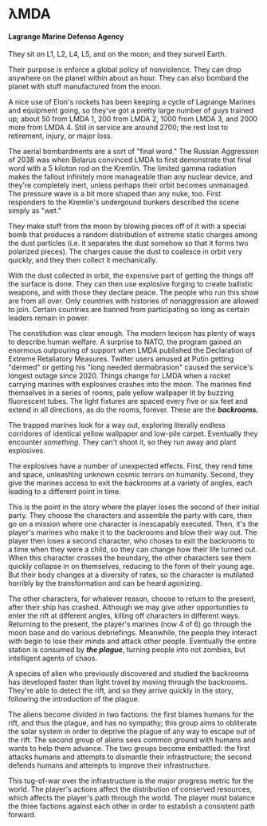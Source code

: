 
# λMDA

#### Lagrange Marine Defense Agency
They sit on L1, L2, L4, L5, and on the moon; and they surveil Earth.

Their purpose is enforce a global policy of nonviolence.
They can drop anywhere on the planet within about an hour. They can also
bombard the planet with stuff manufactured from the moon.

A nice use of Elon's rockets has been keeping a cycle of Lagrange Marines
and equipment going, so they've got a pretty large number of guys trained up;
about 50 from LMDA 1, 200 from LMDA 2, 1000 from LMDA 3, and
2000 more from LMDA 4. Still in service are around 2700; the rest lost to
retirement, injury, or major loss.

The aerial bombardments are a sort of "final word." The Russian Aggression
of 2038 was when Belarus convinced LMDA to first demonstrate that final word
with a 5 kiloton rod on the Kremlin. The limited gamma radiation makes the
fallout infinitely more manageable than any nuclear device, and they're
completely inert, unless perhaps their orbit becomes unmanaged. The pressure
wave is a bit more shaped than any nuke, too. First responders to the
Kremlin's undergound bunkers described the scene simply as "wet."

They make stuff from the moon by blowing pieces off of it with a
special bomb that produces a random distribution of extreme static charges
among the dust particles (i.e. it separates the dust somehow so that it forms
two polarized pieces). The charges cause the dust to coalesce in orbit very
quickly, and they then collect it mechanically.

With the dust collected in orbit, the expensive part of getting the things
off the surface is done. They can then use explosive forging to create
ballistic weapons, and with those they declare peace.
The people who run this show are from all over. Only countries with
histories of nonaggression are allowed to join. Certain countries are banned
from participating so long as certain leaders remain in power.

The constitution was clear enough. The modern lexicon has plenty of ways to
describe human welfare. A surprise to NATO, the program gained an enormous
outpouring of support when LMDA published the Declaration of Extreme Retaliatory
Measures. Twitter users amused at Putin getting "dermed" or getting his "long
needed dermabrasion" caused the service's longest outage since 2020.
Things change for LMDA when a rocket carrying marines with explosives
crashes into the moon. The marines find themselves in a series of rooms,
pale yellow wallpaper lit by buzzing fluorescent tubes. The light fixtures
are spaced every five or six feet and extend in all directions, as do the
rooms, forever. These are the ***backrooms.***

The trapped marines look for a way out, exploring literally endless
corridores of identical yellow wallpaper and low-pile carpet. Eventually
they encounter _something._ They can't shoot it, so they run away and plant
explosives.

The explosives have a number of unexpected effects. First, they rend time
and space, unleashing unknown cosmic terrors on humanity. Second, they give the
marines access to exit the backrooms at a variety of angles, each leading to a
different point in time. 

This is the point in the story where the player loses the second of their
initial party. They choose the characters and assemble the party with care, then
go on a mission where one character is inescapably executed. Then, it's the
player's marines who make it to the backrooms and blow their way out. The player
then loses a second character, who choses to exit the backrooms to a time when
they were a child, so they can change how their life turned out. When this
character crosses the boundary, the other characters see them quickly collapse
in on themselves, reducing to the form of their young age. But their body changes
at a diversity of rates, so the character is mutilated horribly by the 
transformation and can be heard agonizing.

The other characters, for whatever reason, choose to return to the present, 
after their ship has crashed. Although we may give other opportunities to enter
the rift at different angles, killing off characters in different ways.
Returning to the present, the player's marines (now 4 of 6) go through the
moon base and do various debriefings. Meanwhile, the people they interact with
begin to lose their minds and attack other people. Eventually the entire station
is consumed by ***the plague***, turning people into not zombies, but intelligent
agents of chaos. 

A species of alien who previously discovered and studied the backrooms has
developed faster than light travel by moving through the backrooms. They're able
to detect the rift, and so they arrive quickly in the story, following the
introduction of the plague.

The aliens become divided in two factions: the first blames humans for the
rift, and thus the plague, and has no sympathy; this group aims to obliterate the
solar system in order to deprive the plague of any way to escape out of the rift.
The second group of aliens sees common ground with humans and wants to help
them advance. The two groups become embattled: the first attacks humans and
attempts to dismantle their infrastructure; the second defends humans and attempts
to improve their infrastructure.

This tug-of-war over the infrastructure is the major progress metric for
the world. The player's actions affect the distribution of conserved resources,
which affects the player's path through the world. The player must balance the
three factions against each other in order to establish a consistent path forward. 

